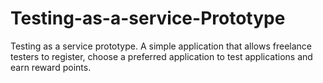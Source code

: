 # Testing-as-a-service-Prototype
Testing as a service prototype. A simple application that allows freelance testers to register, choose a preferred application to test applications and earn reward points.
